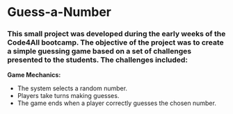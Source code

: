 # Guess-a-Number

### This small project was developed during the early weeks of the Code4All bootcamp. The objective of the project was to create a simple guessing game based on a set of challenges presented to the students. The challenges included:

 **Game Mechanics:**

+ The system selects a random number.
+ Players take turns making guesses.
+ The game ends when a player correctly guesses the chosen number. 
